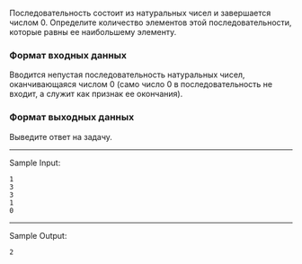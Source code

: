 Последовательность состоит из натуральных чисел и завершается числом 0. Определите количество элементов этой последовательности, которые равны ее наибольшему элементу.

### Формат входных данных

Вводится непустая последовательность натуральных чисел, оканчивающаяся числом 0 (само число 0 в последовательность не входит, а служит как признак ее окончания).

### Формат выходных данных

Выведите ответ на задачу.

----------------------------
Sample Input:
```
1
3
3
1
0
```

-----------------------------
Sample Output:

`2`